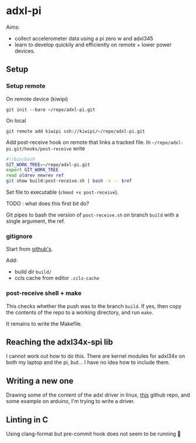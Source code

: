 # adxl-pi

Aims:

* collect accelerometer data using a pi zero w and adxl345
* learn to develop quickily and efficiently on remote + lower power devices.

## Setup

### Setup remote

On remote device (kiwipi)
```
git init --bare ~/repo/adxl-pi.git
```

On local
```
git remote add kiwipi ssh://kiwipi/~/repo/adxl-pi.git
```

Add post-receive hook on remote that links a tracked file.
In `~/repo/adxl-pi.git/hooks/post-receive` write

```bash
#!/bin/bash
GIT_WORK_TREE=~/repo/adxl-pi.git
export GIT_WORK_TREE
read oldrev newrev ref
git show build:post-receive.sh | bash -s -- $ref
```
Set file to executable (`chmod +x post-receive`).

TODO : what does this first bit do?

Git pipes to bash the version of `post-receive.sh` on branch `build` with a single argument, the ref.

### gitignore

Start from [github's](https://github.com/github/gitignore/blob/master/C.gitignore).

Add:

* build dir `build/`
* ccls cache from editor `.ccls-cache`

### post-receive shell + make

This checks whether the push was to the branch `build`.
If yes, then copy the contents of the repo to a working directory, and run `make`.

It remains to write the Makefile.

## Reaching the adxl34x-spi lib

I cannot work out how to do this.
There are kernel modules for adxl34x on both my laptop and the pi, but...
I have no idea how to include them.

## Writing a new one

Drawing some of the content of the adxl driver in linux,
[this](https://github.com/nagimov/adxl345spi) github repo,
and some example on arduino, I'm trying to write a driver.

## Linting in C

Using clang-format but pre-commit hook does not seem to be running :shrug:


